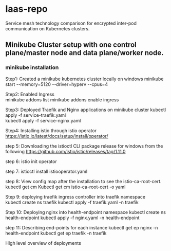 # Iaas-repo
Service mesh technology comparison for encrypted inter-pod communication on Kubernetes clusters.

## Minikube Cluster setup with one control plane/master node and data plane/worker node.

### minikube installation 

Step1: Created a minikube kubernetes cluster locally on windows
         	minikube start  --memory=5120  --driver=hyperv  --cpus=4

 
Step2: Enabled Ingress            
                    	minikube addons list
                        minikube addons enable ingress

Step3: Deployed Traefik and Nginx applications on minikube cluster
                kubectl apply -f service-traefik.yaml   
                kubectl apply -f service-nginx.yaml 

Step4: Installing istio through istio operator https://istio.io/latest/docs/setup/install/operator/

step 5: Downloading the istioctl CLI package release for windows from the following  https://github.com/istio/istio/releases/tag/1.11.0

step 6: istio init operator

step 7: istioctl install istiooperator.yaml

step 8: View config map after the installation to see the istio-ca-root-cert.
                kubectl get cm 
				Kubectl get cm istio-ca-root-cert -o yaml

Step 9: deploying traefik ingress controller into traefik namespace            
            kubectl create ns traefik
            kubectl apply -f traefik.yaml -n traefik

Step 10: Deploying nginx into health-endpoint namespace
            kubectl create ns health-endpoint
            kubectl apply -f nginx.yaml -n health-endpoint

step 11: Describing end-points for each instance
           kubectl get ep nginx -n health-endpoint
           kubectl get ep traefik -n traefik

High level overview of deployments





